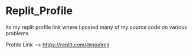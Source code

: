 # Replit_Profile
Its my replit profile link where i posted many of my source code on various problems

Profile Link --> https://replit.com/@noelreji
